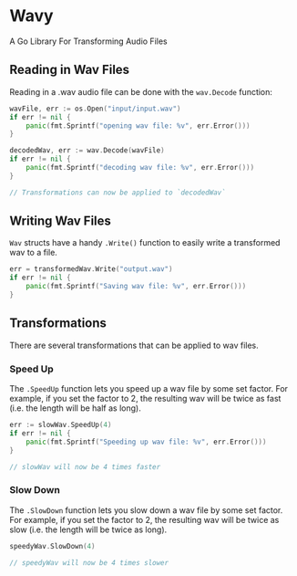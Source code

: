 # Wavy

A Go Library For Transforming Audio Files

## Reading in Wav Files

Reading in a .wav audio file can be done with the `wav.Decode` function:

```go
wavFile, err := os.Open("input/input.wav")
if err != nil {
    panic(fmt.Sprintf("opening wav file: %v", err.Error()))
}

decodedWav, err := wav.Decode(wavFile)
if err != nil {
    panic(fmt.Sprintf("decoding wav file: %v", err.Error()))
}

// Transformations can now be applied to `decodedWav`
```

## Writing Wav Files

`Wav` structs have a handy `.Write()` function to easily write a transformed
wav to a file.

```go
err = transformedWav.Write("output.wav")
if err != nil {
    panic(fmt.Sprintf("Saving wav file: %v", err.Error()))
}
```

## Transformations

There are several transformations that can be applied to wav files.

### Speed Up

The `.SpeedUp` function lets you speed up a wav file by some set factor.
For example, if you set the factor to 2, the resulting wav will be twice
as fast (i.e. the length will be half as long).

```go
err := slowWav.SpeedUp(4)
if err != nil {
    panic(fmt.Sprintf("Speeding up wav file: %v", err.Error()))
}

// slowWav will now be 4 times faster
```

### Slow Down

The `.SlowDown` function lets you slow down a wav file by some set factor.
For example, if you set the factor to 2, the resulting wav will be twice
as slow (i.e. the length will be twice as long).

```go
speedyWav.SlowDown(4)

// speedyWav will now be 4 times slower
```
